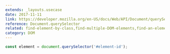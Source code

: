 ```yaml
---
extends: _layouts.usecase
date: 2017-11-11
link: https://developer.mozilla.org/en-US/docs/Web/API/Document/querySelector
reference: Document.querySelector
related: find-element-by-class,find-multiple-DOM-elements,find-an-element-from-the-DOM
category: DOM
---
```



```javascript
const element = document.querySelector('#element-id');
```
